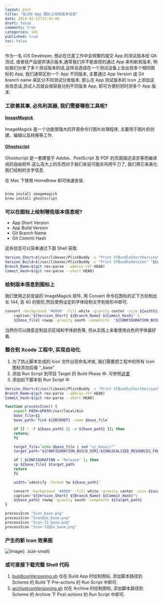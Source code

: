 ```yaml
---
layout: post
title: "在iOS App 图标上绘制版本信息"
date: 2014-02-11T23:42:00
draft: false
comments: true
categories: iOS
published: true
toc: false
---
```


作为一名 iOS Developer, 想必在日差工作中会频繁的提交 App 的测试版本给 QA 测试, 或者给产品提供演示版本,通常我们并不能直观的通过 App 来判断其版本, 例如我们分发了多个测试版本的话,这样会造成在一个测试设备上会出现多个相同图标的 App, 我们通常区别一个 App 不同版本, 主要通过 App Version 或 Git branch name 来区分不同测试分发版本, 那么在 App 测试版本的 Icon 上添加这些信息话,测试人员就会很容易分别不同版本 App, 即可方便的同时测多个 App 版本.
<!-- more -->

###  工欲善其事, 必先利其器, 我们需要哪些工具呢?

#### [ImageMagick][1]

ImageMagick 是一个功能很强大的开源命令行图片处理程序, 主要用于图片的创建、编辑以及转换等工作.

#### [Ghostscript][2]

Ghostscript 是一套建基于 Adobe、PostScript 及 PDF 的页面描述语言等而编译成的自由软件.这么高大上的东西对于我们来说可能杀鸡用牛刀了, 我们用它来美化我们绘制的文字信息.

在 Mac 下使用 HomeBrew 即可快速安装.

``` bash

brew install imagemagick
brew install ghostscript

```
### 可以在图标上绘制哪些版本信息呢?

* App Short Version
* App Build Version
* Git Branch Name
* Git Commit Hash

这些信息可以简单通过下面 Shell 获取.

``` bash
Version_Short=$(/usr/libexec/PlistBuddy -c "Print CFBundleShortVersionString" "${APP}/Info.plist")
Version_Build=$(/usr/libexec/PlistBuddy -c "Print CFBundleVersion" "${APP}/Info.plist")
Branch_Name=$(git rev-parse --abbrev-ref HEAD)
Commit_Hash=$(git rev-parse --short HEAD)

```

### 绘制版本信息到图标上

我们使用之前安装的 ImageMagick 软件, 用 Convert 命令在图标的正下方绘制出长 144, 高 40 的矩形,然后使用设定的字体绘制文字到矩形中即可.

``` bash
convert -background '#0008' -fill white -gravity center -size ${width}x40 \
    caption:"${Version_Short} ${Branch_Name} ${Commit_Hash}" \
    ${base_file} +swap -gravity south -composite  "${CONFIGURATION_BUILD_DIR}/${UNLOCALIZED_RESOURCES_FOLDER_PATH}/${target_file}"
```

当然你可以随意定制显示区域和字体颜色等, 但从实践上来看使用白色的字体最好看.

### 整合到 Xcode 工程中, 实现自动化

1. 为了防止脚本生成的 Icon 文件出现命名冲突, 我们需要把工程中的所有 Icon 图标添加后缀 "_base"
2. 添加 Run Script 到项目 Target 的 Build Phase 中. 可参照[这里][3]
3. 添加如下脚本到 Run Script 中

``` bash
Version_Short=$(/usr/libexec/PlistBuddy -c "Print CFBundleShortVersionString" "${APP}/Info.plist")
Branch_Name=$(git rev-parse --abbrev-ref HEAD)
Commit_Hash=$(git rev-parse --short HEAD)

function processIcon() {
    export PATH=$PATH:/usr/local/bin
    base_file=$1
    base_path=`find ${SRCROOT} -name $base_file`

    if [[ ! -f ${base_path} || -z ${base_path} ]]; then
	return;
    fi

    target_file=`echo $base_file | sed "s/_base//"`
    target_path="${CONFIGURATION_BUILD_DIR}/${UNLOCALIZED_RESOURCES_FOLDER_PATH}/${target_file}"

    if [ $CONFIGURATION = "Release" ]; then
    cp ${base_file} $target_path
    return
    fi

    width=`identify -format %w ${base_path}`

    convert -background '#0008' -fill white -gravity center -size ${width}x40\
    caption:"${Version_Short} ${Branch_Name} ${Commit_Hash}"\
    ${base_path} +swap -gravity south -composite ${target_path}
}

processIcon "Icon_base.png"
processIcon "Icon@2x_base.png"
processIcon "Icon-72_base.png"
processIcon "Icon-72@2x_base.png"
```
### 产生的新 Icon 效果图

![Image](http://ww4.sinaimg.cn/large/7853084cjw1f7ayrods46j204704fq34.jpg){: .size-small}


### 或可直接下载完整 Shell 代码
1. [buildIconVersioning.sh][4]  仅在 Build App 时绘制图标, 添加脚本路径到 Scheme 的 Build 下 Pre-actions 的 Run Script 中即可.
2. [archiveIconVersioning.sh][5] 仅在 Archive 时绘制图标, 添加脚本路径到 Scheme 的 Archive 下 Post-actions 的 Run Script 中即可.

[1]: http://www.imagemagick.org/
[2]: http://www.ghostscript.com/
[3]: http://www.runscriptbuildphase.com/
[4]: https://gist.github.com/c0a12efcc06f6cbc616e
[5]: https://gist.github.com/623aee69522f6d747ece
